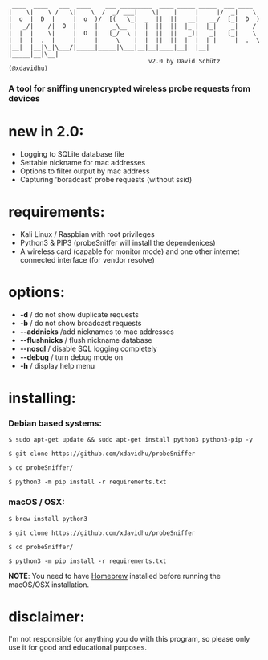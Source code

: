      ____  ____   ___  ____    ___ _________  ____ _____ _____  ___ ____    
    |    \|    \ /   \|    \  /  _/ ___|    \|    |     |     |/  _|    \   
    |  o  |  D  |     |  o  )/  [(   \_|  _  ||  ||   __|   __/  [_|  D  )  
    |   _/|    /|  O  |     |    _\__  |  |  ||  ||  |_ |  |_|    _|    /   
    |  |  |    \|     |  O  |   [_/  \ |  |  ||  ||   _]|   _|   [_|    \   
    |  |  |  .  |     |     |     \    |  |  ||  ||  |  |  | |     |  .  \  
    |__|  |__|\_|\___/|_____|_____|\___|__|__|____|__|  |__| |_____|__|\__| 
                                           v2.0 by David Schütz (@xdavidhu)

<h3>A tool for sniffing unencrypted wireless probe requests from devices</h3>

# new in 2.0:
  * Logging to SQLite database file<br>
  * Settable nickname for mac addresses<br>
  * Options to filter output by mac address<br>
  * Capturing 'boradcast' probe requests (without ssid)<br>

# requirements:
  * Kali Linux / Raspbian with root privileges<br>
  * Python3 & PIP3 (probeSniffer will install the dependenices)<br>
  * A wireless card (capable for monitor mode) and one other internet connected interface (for vendor resolve)<br>

# options:
  * <b>-d</b> / do not show duplicate requests<br>
  * <b>-b</b> / do not show broadcast requests<br>
  * <b>--addnicks</b> /﻿add nicknames to mac addresses<br>
  * <b>--flushnicks</b> / flush nickname database<br>
  * <b>--nosql</b> / disable SQL logging completely<br>
  * <b>--debug</b> / turn debug mode on<br>
  * <b>-h</b> / display help menu<br>

# installing:

  <h3>Debian based systems:</h3>

```
$ sudo apt-get update && sudo apt-get install python3 python3-pip -y

$ git clone https://github.com/xdavidhu/probeSniffer

$ cd probeSniffer/

$ python3 -m pip install -r requirements.txt
```

  <h3>macOS / OSX:</h3>

```
$ brew install python3

$ git clone https://github.com/xdavidhu/probeSniffer

$ cd probeSniffer/

$ python3 -m pip install -r requirements.txt
```
**NOTE**: You need to have [Homebrew](http://brew.sh/) installed before running the macOS/OSX installation.<br>

# disclaimer:
  I'm not responsible for anything you do with this program, so please only use it for good and educational purposes.
